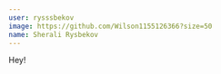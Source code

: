 ```yaml
---
user: rysssbekov
image: https://github.com/Wilson1155126366?size=50
name: Sherali Rysbekov
---
```

Hey!
